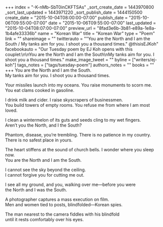 +++
index = "-K-nMb-SbT0inCKFTSAs"
_sort_create_date = 1443970800
_sort_last_updated = 1443971220
_sort_publish_date = 1444150500
create_date = "2015-10-04T08:00:00-07:00"
publish_date = "2015-10-06T09:55:00-07:00"
date = "2015-10-06T09:55:00-07:00"
last_updated = "2015-10-04T08:07:00-07:00"
preview_url = "8fad3e6b-3b81-e89a-1e8a-1b4afe33336b"
name = "Korean War"
title = "Korean War"
type = "Poem"
link = ""
shareimage = ""
twitterauto = "\"You are the North and I am the South / My tanks aim for you. I shoot you a thousand times.\" @thisisEJKoh"
facebookauto = "Our Tuesday poem by EJ Koh opens with this couplet:\n\nYou are the North and I am the South\nMy tanks aim for you. I shoot you a thousand times."
make_image_tweet = ""
byline = ["writers/ej-koh"]
tags_notes = ["tags/tuesday-poem"]
authors_notes = ""
books = ""
+++
You are the North and I am the South.<br> 
My tanks aim for you. I shoot you a thousand times.

Your missiles launch into my oceans. You raise monuments to scorn me.<br> 
You eat clams cooked in gasoline. 

I drink milk and cider. I raise skyscrapers of businessmen.<br>
You build towers of empty rooms. You refuse me from where I am most loved. 

I clean a wintermelon of its guts and seeds cling to my wet fingers.<br> 
Aren’t you the North, and I the South? 

Phantom, disease, you’re trembling. There is no patience in my country.<br> 
There is no safest place in yours. 

The heart stiffens at the sound of church bells. I wonder where you sleep now.<br>
You are the North and I am the South. 

I cannot see the sky beyond the ceiling.<br> 
I cannot forgive you for cutting me out.

 I see all my ground, and you, walking over me—before you were<br> 
the North and I was the South. 

A photographer captures a mass execution on film.<br> 
Men and women tied to posts, blindfolded—Korean spies. 

The man nearest to the camera fiddles with his blindfold<br> 
until it rests comfortably over his eyes.

